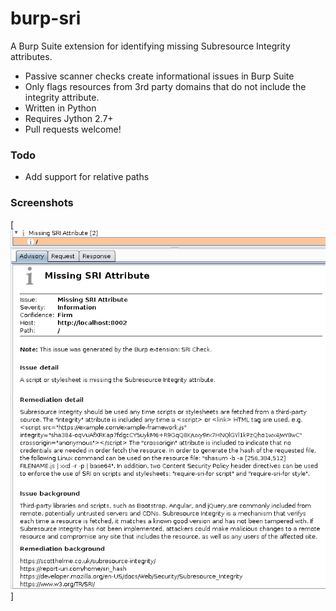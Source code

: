# burp-sri

A Burp Suite extension for identifying missing Subresource Integrity attributes.

* Passive scanner checks create informational issues in Burp Suite
* Only flags resources from 3rd party domains that do not include the integrity attribute.
* Written in Python
* Requires Jython 2.7+
* Pull requests welcome!

### Todo

* Add support for relative paths

### Screenshots
[![Example Issue](screenshots/screenshot01.png)]